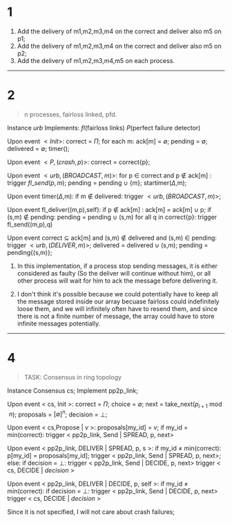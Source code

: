 # 1

1) Add the delivery of m1,m2,m3,m4 on the correct and deliver also m5 on p1;
2) Add the delivery of m1,m2,m3,m4 on the correct and deliver also m5 on p2;
3) Add the delivery of m1,m2,m3,m4,m5 on each process.
---
# 2

> n processes, fairloss linked, pfd.

Instance $urb$
Implements:
$fl$(fairloss links)
$P$(perfect failure detector)

Upon event $< Init >$:
	correct = $\Pi$;
	for each m: ack[m] = $\emptyset$;
	pending  = $\emptyset$;
	delivered = $\emptyset$;
	timer();

Upon event $< P, (crash,p) >$:
	correct = correct\{p};

Upon event $< urb, (BROADCAST,m) >$:
	for p $\in$ correct and p $\notin$ ack[m] :
		trigger $fl\_send(p,m)$;
	pending = pending $\cup$ {m};
	startimer($\Delta$,m);

Upon event timer($\Delta$,m):
	if m $\notin$ delivered:
		trigger $< urb, (BROADCAST,m) >$;

Upon event fl_deliver((m,p),self):
	if p $\notin$ ack[m] :
		ack[m] = ack[m] $\cup$ p;
	if (s,m) $\notin$ pending:
		pending = pending $\cup$ (s,m)
		for all q in correct\{p}:
			trigger fl_send((m,p),q)

Upon event correct $\subseteq$ ack[m] and (s,m) $\notin$ delivered and (s,m) $\in$ pending:
	trigger $< urb, (DELIVER,m) >$;
	delivered = delivered $\cup$ (s,m);
	pending = pending\{(s,m)};


1) In this implementation, if a process stop sending messages, it is either considered as faulty (So the deliver will continue without him), or all other process will wait for him to ack the message before delivering it.

2) I don't think it's possible because we could potentially have to keep all the message stored inside our array becuase fairloss could indefinitely loose them, and we will infinitely often have to resend them, and since there is not a finite number of message, the array could have to store infinite messages potentially.

---
# 4

> TASK: Consensus in ring topology

Instance Consensus cs;
Implement pp2p_link;

Upon event < cs, Init >:
	correct = $\Pi$;
	choice = $\emptyset$;
	next = take_next($p_{i+1}\bmod n$);
	proposals = $[\emptyset]^n$;
	decision = $\bot$;

Upon event < cs,Propose | $v$ >:
	proposals[my_id] = $v$;
	if my_id = min(correct):
		trigger < pp2p_link, Send | SPREAD, p,  next>

Upon event < pp2p_link, DELIVER | SPREAD, p, s >:
	if my_id $\neq$ min(correct):
		p[my_id] = proposals[my_id];
		trigger < pp2p_link, Send | SPREAD, p,  next>;
	else:
		if decision = $\bot$:
			trigger < pp2p_link, Send | DECIDE, p,  next>
			trigger < cs, DECIDE | $decision$ >

Upon event < pp2p_link, DELIVER | DECIDE, p, self >:
	if my_id $\neq$ min(correct):
		if decision = $\bot$:
			trigger < pp2p_link, Send | DECIDE, p,  next>
			trigger < cs, DECIDE | $decision$ >












Since it is not specified, I will not care about crash failures;